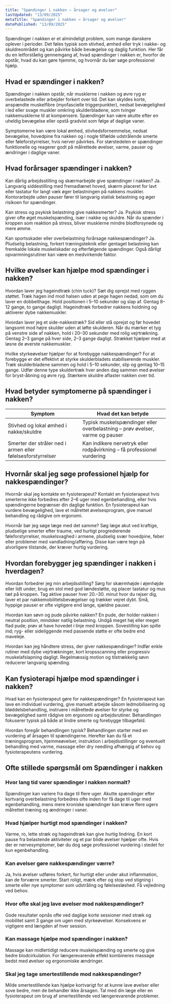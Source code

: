 ```yaml
---
title: "Spændinger i nakken – årsager og øvelser"
lastUpdated: "13/09/2025"
metaTitle: "Spændinger i nakken → årsager og øvelser"
datePublished: "13/09/2025"
---
```


Spændinger i nakken er et almindeligt problem, som mange danskere oplever i perioder. Det føles typisk som stivhed, ømhed eller tryk i nakke- og skuldreområdet og kan påvirke både bevægelse og daglig funktion. Her får du en letforståelig gennemgang af, hvad spændinger i nakken er, hvorfor de opstår, hvad du kan gøre hjemme, og hvornår du bør søge professionel hjælp.

## Hvad er spændinger i nakken?

Spændinger i nakken opstår, når musklerne i nakken og øvre ryg er overbelastede eller arbejder forkert over tid. Det kan skyldes korte, anspændte muskelfibre (myofascielle triggerpunkter), nedsat bevægelighed i led eller svage muskler omkring skulderbladene, som tvinger nakkemusklerne til at kompensere. Spændinger kan være akutte efter en uheldig bevægelse eller opstå gradvist som følge af daglige vaner.

Symptomerne kan være lokal ømhed, stivhedsfornemmelse, nedsat bevægelse, hovedpine fra nakken og i nogle tilfælde udstrålende smerte eller føleforstyrrelser, hvis nerver påvirkes. For størstedelen er spændinger funktionelle og reagerer godt på målrettede øvelser, varme, pauser og ændringer i daglige vaner.

## Hvad forårsager spændinger i nakken?

Kan dårlig arbejdsstilling og skærmarbejde give spændinger i nakken?
Ja. Langvarig siddestilling med fremadlænet hoved, skærm placeret for lavt eller tastatur for langt væk øger belastningen på nakkens muskler. Kontorarbejde uden pauser fører til langvarig statisk belastning og øger risikoen for spændinger.

Kan stress og psykisk belastning give nakkesmerter?
Ja. Psykisk stress giver ofte øget muskelspænding, især i nakke og skuldre. Når du spænder i kroppen som reaktion på stress, bliver musklerne mindre blodforsynede og mere ømme.

Kan sportsskader eller overbelastning forårsage nakkespændinger?
Ja. Pludselig belastning, forkert træningsteknik eller gentaget belastning kan fremkalde lokale muskelskader og efterfølgende spændinger. Også dårligt opvarmningsrutiner kan være en medvirkende faktor.

## Hvilke øvelser kan hjælpe mod spændinger i nakken?

Hvordan laver jeg hageindtræk (chin tuck)?
Sæt dig oprejst med ryggen støttet. Træk hagen ind mod halsen uden at pege hagen nedad, som om du laver en dobbelthage. Hold positionen i 5–10 sekunder og slap af. Gentag 8–12 gange, to gange dagligt. Hageindtræk forbedrer nakkens holdning og aktiverer dybe nakkemuskler.

Hvordan laver jeg et side-nakkestræk?
Sid eller stå oprejst og før hovedet langsomt mod højre skulder uden at løfte skulderen. Når du mærker et tyg på venstre side af nakken, hold i 20–30 sekunder med rolig vejrtrækning. Gentag 2–3 gange på hver side, 2–3 gange dagligt. Strækket hjælper med at løsne de øverste nakkemuskler.

Hvilke styrkeøvelser hjælper for at forebygge nakkespændinger?
For at forebygge er det effektivt at styrke skulderbladets stabiliserende muskler. Træk skulderbladene sammen og hold i 5–10 sekunder, slip og gentag 10–15 gange. Udfør denne type skuldertræk hver anden dag sammen med øvelser for bryst-åbning og øvre ryg. Stærkere skuldre aflaster nakken over tid.

## Hvad betyder symptomerne på spændinger i nakken?

| Symptom | Hvad det kan betyde |
|---|---|
| Stivhed og lokal ømhed i nakke/skuldre | Typisk muskelspændinger eller overbelastning – prøv øvelser, varme og pauser |
| Smerter der stråler ned i armen eller følelsesforstyrrelser | Kan indikere nervetryk eller rodpåvirkning – få professionel vurdering |

## Hvornår skal jeg søge professionel hjælp for nakkespændinger?

Hvornår skal jeg kontakte en fysioterapeut?
Kontakt en fysioterapeut hvis smerterne ikke forbedres efter 2–6 uger med egenbehandling, eller hvis spændingerne begrænser din daglige funktion. En fysioterapeut kan vurdere bevægelighed, lave et målrettet øvelsesprogram, give manuel behandling og rådgive om ergonomi.

Hvornår bør jeg søge læge med det samme?
Søg læge akut ved kraftige, pludselige smerter efter traume, ved hurtigt progredierende føleforstyrrelser, muskelsvaghed i armene, pludselig svær hovedpine, feber eller problemer med vandladning/afføring. Disse kan være tegn på alvorligere tilstande, der kræver hurtig vurdering.

## Hvordan forebygger jeg spændinger i nakken i hverdagen?

Hvordan forbedrer jeg min arbejdsstilling?
Sørg for skærmhøjde i øjenhøjde eller lidt under, brug en stol med god lændestøtte, og placer tastatur og mus tæt på kroppen. Tag aktive pauser hver 20.–30. minut hvor du rejser dig, laver et par nakkemobilitetsbevægelser og trækker vejret dybt. Små, hyppige pauser er ofte vigtigere end lange, sjældne pauser.

Hvordan kan søvn og pude påvirke nakken?
En pude, der holder nakken i neutral position, mindsker natlig belastning. Undgå meget høj eller meget flad pude; prøv at have hovedet i linje med kroppen. Sovestilling kan spille ind; ryg- eller sideliggende med passende støtte er ofte bedre end maveleje.

Hvordan kan jeg håndtere stress, der giver nakkespændinger?
Indfør enkle rutiner med dybe vejrtrækninger, kort kropsscanning eller progressiv muskelafslapning dagligt. Regelmæssig motion og tilstrækkelig søvn reducerer langvarig spænding.

## Kan fysioterapi hjælpe mod spændinger i nakken?

Hvad kan en fysioterapeut gøre for nakkespændinger?
En fysioterapeut kan lave en individuel vurdering, give manuelt arbejde såsom ledmobilisering og bløddelsbehandling, instruere i målrettede øvelser for styrke og bevægelighed samt rådgive om ergonomi og arbejdsrutiner. Behandlingen fokuserer typisk på både at lindre smerte og forebygge tilbagefald.

Hvordan foregår behandlingen typisk?
Behandlingen starter med en vurdering af årsagen til spændingerne. Herefter kan du få et træningsprogram, hjemmeøvelser, instruktion i arbejdsstillinger og eventuelt behandling med varme, massage eller dry needling afhængig af behov og fysioterapeutens vurdering.

## Ofte stillede spørgsmål om Spændinger i nakken

### Hvor lang tid varer spændinger i nakken normalt?
Spændinger kan variere fra dage til flere uger. Akutte spændinger efter kortvarig overbelastning forbedres ofte inden for få dage til uger med egenbehandling, mens mere kroniske spændinger kan kræve flere ugers målrettet træning og ændringer i vaner.

### Hvad hjælper hurtigt mod spændinger i nakken?
Varme, ro, lette stræk og hageindtræk kan give hurtig lindring. En kort pause fra belastende aktiviteter og et par blide øvelser hjælper ofte. Hvis der er nervesymptomer, bør du dog søge professionel vurdering i stedet for kun egenbehandling.

### Kan øvelser gøre nakkespændinger værre?
Ja, hvis øvelser udføres forkert, for hurtigt eller under akut inflammation, kan de forværre smerter. Start roligt, mærk efter og stop ved stigning i smerte eller nye symptomer som udstråling og følelsesløshed. Få vejledning ved behov.

### Hvor ofte skal jeg lave øvelser mod nakkespændinger?
Gode resultater opnås ofte ved daglige korte sessioner med stræk og mobilitet samt 3 gange om ugen med styrkeøvelser. Konsekvens er vigtigere end længden af hver session.

### Kan massage hjælpe mod spændinger i nakken?
Massage kan midlertidigt reducere muskelspænding og smerte og give bedre blodcirkulation. For længerevarende effekt kombineres massage bedst med øvelser og ergonomiske ændringer.

### Skal jeg tage smertestillende mod nakkespændinger?
Milde smertestillende kan hjælpe kortvarigt for at kunne lave øvelser eller sove bedre, men de behandler ikke årsagen. Tal med din læge eller en fysioterapeut om brug af smertestillende ved længerevarende problemer.
